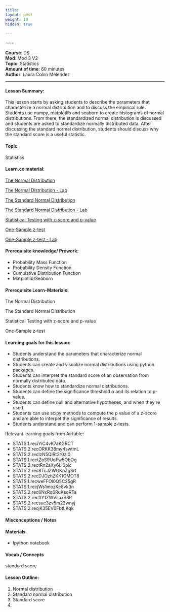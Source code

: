 ```yaml
---
title: 
layout: post
weight: 10
hidden: true

---
```


===

**Course**: DS  <br/>
**Mod**: Mod 3 V2              <br/>
**Topic**: Statistics   <br/>
**Amount of time**:  60 minutes  <br/>
**Author**: Laura Colon Melendez

------

#### Lesson Summary:

This lesson starts by asking students to describe the parameters that characterize a normal distribution and to discuss the empirical rule. Students use numpy, matplotlib and seaborn to create histograms of normal distributions. From there, the standardized normal distribution is discussed and students are asked to standardize normally distributed data. After discussing the standard normal distribution, students should discuss why the standard score is a useful statistic. 


#### Topic:

Statistics

#### Learn.co material:

[The Normal Distribution](https://github.com/learn-co-curriculum/dsc-normal-distribution)

[The Normal Distribution - Lab](https://github.com/learn-co-curriculum/dsc-normal-distribution-lab)

[The Standard Normal Distribution](https://github.com/learn-co-curriculum/dsc-standard-normal-distribution)

[The Standard Normal Distribution - Lab](https://github.com/learn-co-curriculum/dsc-standard-normal-distribution-lab)

[Statistical Testing with z-score and p-value](https://github.com/learn-co-curriculum/dsc-z-score-p-value)

[One-Sample z-test](https://github.com/learn-co-curriculum/dsc-one-sample-z-test)

[One-Sample z-test - Lab](https://github.com/learn-co-curriculum/dsc-one-sample-z-test-lab)

#### Prerequisite knowledge/ Prework:

- Probability Mass Function
- Probability Density Function
- Cumulative Distribution Function
- Matplotlib/Seaborn

#### Prerequisite Learn-Materials:

The Normal Distribution

The Standard Normal Distribution

Statistical Testing with z-score and p-value 

One-Sample z-test 

#### Learning goals for this lesson: 

* Students understand the parameters that characterize normal distributions.
* Students can create and visualize normal distributions using python packages. 
* Students can interpret the standard score of an observation from normally distributed data.
* Students know how to standardize normal distributions. 
* Students can define the significance threshold $\alpha$ and its relation to p-value. 
* Students can define null and alternative hypotheses, and when they're used. 
* Students can use scipy methods to compute the p value of a z-score and are able to interpet the significance of results. 
* Students understand and can perform 1-sample z-tests.  

Relevant learning goals from Airtable: 

* STATS.1.reciYiC4vK7aKGRCT
* STATS.2.recORKK38my4swtmL
* STATS.2.recIzN5QlRt2r0zI0
* STATS.1.rectZoS9UoFw5ObOg
* STATS.2.rectRn2aXy6LI0pic
* STATS.2.rec8TcJZWGKnZgSrt
* STATS.2.recDJOzhZKK1CMOT8
* STATS.1.recweFFOl0Q5C25gR
* STATS.1.recjWs1mozKc8vk3n
* STATS.2.rec6NxRq6RuKsoRTa
* STATS.2.recfIY1ZWVlluxS3R
* STATS.2.recsuc3zv5m22wnyj
* STATS.2.recjK35EV0FbtLKqk

#### Misconceptions / Notes

#### Materials

- Ipython notebook

#### Vocab / Concepts 

standard score

#### Lesson Outline:

1. Normal distribution
2. Standard normal distribution
3. Standard score 
4. 



